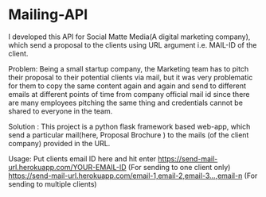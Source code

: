 # Mailing-API
I developed this API for Social Matte Media(A digital marketing company), which send a proposal to the clients using URL argument i.e. MAIL-ID of the client.

Problem: Being a small startup company, the Marketing team has to pitch their proposal to their potential clients via mail, but it was very problematic for them to copy the same content again and again and send to different emails at different points of time from company official mail id since there are many employees pitching the same thing and credentials cannot be shared to everyone in the team.

Solution : This project is a python flask framework based web-app, which send a particular mail(here, Proposal Brochure ) to the mails (of the client company) provided in the URL.

Usage: Put clients email ID here and hit enter
https://send-mail-url.herokuapp.com/YOUR-EMAIL-ID (For sending to one client only)
https://send-mail-url.herokuapp.com/email-1,email-2,email-3...,email-n (For sending to multiple clients)
